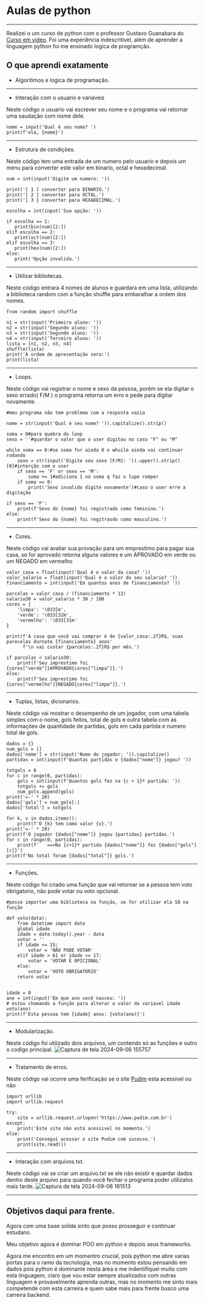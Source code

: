 # Aulas de python
***
Realizei o um curso de python com o professor Gustavo Guanabara do [Curso em video](https://www.youtube.com/c/CursoemVídeo).
Foi uma experiência indescritivel, além de aprender a linguagem python foi me ensinado logica de programção.

## O que aprendi exatamente
* Algoritimos e logica de programação.
***
* Interação com o usuario e variaveis

Neste código o usuario vai escrever seu nome e o programa vai retornar uma saudação com nome dele.
````
nome = input('Qual é seu nome? ')
print(f'ola, {nome}')
````
***
* Estrutura de condições.

Neste código tem uma entrada de um numero pelo usuario e depois um menu para converter este valor em binario, octal e hexadecimal.
````
num = int(input('Digite um numero: '))

print('[ 1 ] converter para BINARIO.')
print('[ 2 ] converter para OCTAL.')
print('[ 3 } converter para HEXADECIMAL.')

escolha = int(input('Sua opção: '))

if escolha == 1:
   print(bin(num)[2:])
elif escolha == 2:
   print(oct(num)[2:])
elif escolha == 3:
   print(hex(num)[2:])
else:
   print('Opção invalida.')
````
***
* Utilizar bibliotecas.
  
Neste código entrara 4 nomes de alunos e guardara em uma lista, utilizando a biblioteca random com a função shuffle para embaralhar a ordem dos nomes.
````
from random import shuffle

n1 = str(input('Primeiro aluno: '))
n2 = str(input('Segundo aluno: '))
n3 = str(input('Segundo aluno: '))
n4 = str(input('Terceiro aluno: '))
lista = [n1, n2, n3, n4]
shuffle(lista)
print('A ordem de apresentação sera:')
print(lista)

````
***
* Loops.
  
Neste código vai registrar o nome e sexo da pessoa, porém se ela digitar o sexo errado( F/M ) o programa retorna um erro e pede para digitar novamente.
````
#meu programa não tem problema com a resposta vazia

nome = str(input('Qual é seu nome? ')).capitalize().strip()

soma = 0#para quebra do loop
sexo = ''#quardar o valor que o user digitou no caso "F" ou "M"

while soma == 0:#se soma for ainda 0 o whuile ainda vai continuar rodando
    sexo = str(input('Digite seu sexo [F/M]: ')).upper().strip()[0]#interção com o user
    if sexo == 'F' or sexo == 'M':
        soma += 1#adiciona 1 no soma q faz o lupe romper
    if soma == 0:
        print('Sexo invalido digite novamente')#caso o user erre a digitação

if sexo == 'F':
    print(f'Sexo do {nome} foi registrado como feminino.')
else:
    print(f'Sexo do {nome} foi regitrasdo como masculino.')

````
***
* Cores.
  
Neste código vai avaliar sua provação para um emprestimo para pagar sua casa, se for aprovado retorna alguns valores e um APROVADO em verde ou um NEGADO em vermelho
````
valor_casa = float(input('Qual é o valor da casa? '))
valor_salario = float(input('Qual é o valor do seu salario? '))
financiamento = int(input('Em quantos anos de financiamento? '))

parcelas = valor_casa / (financiamento * 12)
salario30 = valor_salario * 30 / 100
cores = {
    'limpa': '\033[m',
    'verde': '\033[32m',
    'vermelho': '\033[31m'
}

print(f'A casa que você vai comprar é de {valor_casa:.2f}R$, suas parecelas durnate {financiamento} anos'
      f'\n vai custar {parcelas:.2f}R$ por mês.')

if parcelas < salario30:
    print(f'Seu imprestimo foi {cores["verde"]}APROVADO{cores["limpa"]}.')
else:
    print(f'Seu imprestimo foi {cores["vermelho"]}NEGADO{cores["limpa"]}.')

````
***
* Tuplas, listas, dicionarios.
  
Neste código vai mostrar o desempenho de um jogador, com uma tabela simples com o nome, gols feitos, total de gols e outra tabela com as informações de
quantidade de partidas, gols em cada partida e numero total de gols.
````
dados = {}
num_gols = []
dados['nome'] = str(input('Nome do jogador: ')).capitalize()
partidas = int(input(f'Quantas partidas o {dados["nome"]} jogou? '))

totgols = 0
for c in range(0, partidas):
    gols = int(input(f'Quantos gols fez na {c + 1}º partida: '))
    totgols += gols
    num_gols.append(gols)
print('=-' * 20)
dados['gols'] = num_gols[:]
dados['total'] = totgols

for k, v in dados.items():
    print(f'O {k} tem como valor {v}.')
print('=-' * 20)
print(f'O jogador {dados["nome"]} jogou {partidas} partidas.')
for c in range(0, partidas):
    print(f'   ==>Na {c+1}º partida {dados["nome"]} fez {dados["gols"][c]}')
print(f'No total foram {dados["total"]} gols.')

````
***
* Funções.
  
Neste código foi criado uma função que vai retornar se a pessoa tem voto obrigatorio, não pode votar ou voto opcional.
````
#posso importar uma biblioteca na função, se for utilizar ela SÓ na função

def voto(data):
    from datetime import date
    global idade
    idade = date.today().year - data
    votar = ''
    if idade <= 15:
        votar = 'NÃO PODE VOTAR'
    elif idade > 61 or idade <= 17:
        votar = 'VOTAR É OPICIONAL'
    else:
        votar = 'VOTO OBRIGATORIO'
    return votar


idade = 0
ano = int(input('Em que ano você nasceu: '))
# estou chamando a função para alterar o valor da variavel idade
voto(ano)
print(f'Esta pessoa tem {idade} anos: {voto(ano)}')

````
***
* Modularização.
  
Neste código foi utilizado dois arquivos, um contendo só as funções e outro o codigo principal.
![Captura de tela 2024-09-06 155757](https://github.com/user-attachments/assets/591b33a2-ac16-4722-8ffa-ad5e7419c2b5)
***
* Tratamento de erros.
  
Neste código vai ocorre uma ferificação se o site [Pudim](https://www.pudim.com.br) esta acessível ou não
````
import urllib
import urllib.request

try:
    site = urllib.request.urlopen('https://www.pudim.com.br')
except:
    print('Este site não está acessivel no momento.')
else:
    print('Consegui acessar o site Pudim com sucesso.')
    print(site.read())

````
****
* Interação com arquivos.txt.
  
Neste código vai se criar um arquivo.txt se ele não existir e quardar dados dentro deste arquivo para quando você fechar o programa poder
utilizalos mais tarde.
![Captura de tela 2024-09-06 161513](https://github.com/user-attachments/assets/a95f8161-2237-4819-8258-16b49f47034f)
***
## Objetivos daqui para frente.
Agora com uma base solida sinto que posso prosseguir e continuar estudano.

Meu objetivo agora é dominar POO em python e depois seus frameworks.

Agora me encontro em um momentro crucial, pois python me abre varias portas para o ramo da tecnologia, mas no momento estou pensando em dados
pois python é dominante nesta área e me indentifiquei muito com esta linguagem, claro que vou estar sempre atualizados com outras linguagem e 
provavelmente aprenda outras, mas no momento me sinto mais competende com esta carreira e quem sabe mais para frente busco uma carreira backend.


